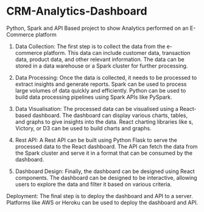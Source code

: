 # CRM-Analytics-Dashboard

Python, Spark and API Based project to show Analytics performed on an E-Commerce platform

1. Data Collection: The first step is to collect the data from the e-commerce platform. This data can include customer data, transaction data, product data, and other relevant information. The data can be stored in a data warehouse or a Spark cluster for further processing.

2. Data Processing: Once the data is collected, it needs to be processed to extract insights and generate reports. Spark can be used to process large volumes of data quickly and efficiently. Python can be used to build data processing pipelines using Spark APIs like PySpark.

3. Data Visualisation: The processed data can be visualised using a React-based dashboard. The dashboard can display various charts, tables, and graphs to give insights into the data. React charting libraries like s, Victory, or D3 can be used to build charts and graphs.

4. Rest API: A Rest API can be built using Python Flask to serve the processed data to the React dashboard. The API can fetch the data from the Spark cluster and serve it in a format that can be consumed by the dashboard.

5. Dashboard Design: Finally, the dashboard can be designed using React components. The dashboard can be designed to be interactive, allowing users to explore the data and filter it based on various criteria.

Deployment: The final step is to deploy the dashboard and API to a server. Platforms like AWS or Heroku can be used to deploy the dashboard and API.
